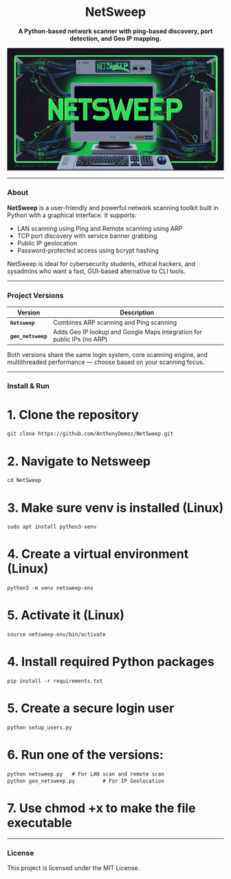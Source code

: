 <div align="center">

# NetSweep  
**A Python-based network scanner with ping-based discovery, port detection, and Geo IP mapping.**

![netsweep-banner](docs/netsweeplgo.jpg)

</div>

---

### About

**NetSweep** is a user-friendly and powerful network scanning toolkit built in Python with a graphical interface. It supports:

- LAN scanning using Ping and Remote scanning using ARP
- TCP port discovery with service banner grabbing
- Public IP geolocation
- Password-protected access using bcrypt hashing

NetSweep is ideal for cybersecurity students, ethical hackers, and sysadmins who want a fast, GUI-based alternative to CLI tools.

---

### Project Versions

| Version              | Description                                                                 |
|----------------------|-----------------------------------------------------------------------------|
| **`Netsweep`** | Combines ARP scanning and Ping scanning    |
| **`geo_netsweep`**       | Adds Geo IP lookup and Google Maps integration for public IPs (no ARP)     |

Both versions share the same login system, core scanning engine, and multithreaded performance — choose based on your scanning focus.

---

### Install & Run

# 1. Clone the repository
```
git clone https://github.com/AnthonyDemoz/NetSweep.git
```
# 2. Navigate to Netsweep
```
cd NetSweep
```
# 3. Make sure venv is installed (Linux)
```
sudo apt install python3-venv
```
# 4. Create a virtual environment (Linux)
```
python3 -m venv netsweep-env
```
# 5. Activate it (Linux)
```
source netsweep-env/bin/activate
```
# 4. Install required Python packages
```
pip install -r requirements.txt
```
# 5. Create a secure login user
```
python setup_users.py
```
# 6. Run one of the versions:
```
python netsweep.py   # For LAN scan and remote scan
python geo_netsweep.py         # For IP Geolocation
```
# 7. Use chmod +x to make the file executable
---
### License

This project is licensed under the MIT License.

